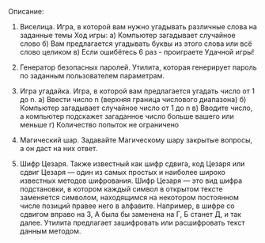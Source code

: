 ﻿Описание:

1. Виселица. Игра, в которой вам нужно угадывать различные слова на заданные темы Ход игры:
   а) Компьютер загадывает случайное слово
   б) Вам предлагается угадывать буквы из этого слова или всё слово целиком
   в) Если ошибётесь 6 раз - проиграете Удачной игры!

2. Генератор безопасных паролей. Утилита, которая генерирует пароль по заданным пользователем параметрам.

3. Игра угадайка. Игра, в которой вам предлагается угадать число от 1 до n.
    а) Ввести число n (верхняя граница числового диапазона)
    б) Компьютер загадывает случайное число от 1 до n
    в) Вводите число, а компьютер подскажет загаданное число больше вашего или меньше
    г) Количество попыток не ограничено

4. Магический шар. Задавайте Магическому шару закрытые вопросы, а он даст на них ответ.

5. Шифр Цезаря. Также известный как шифр сдвига, код Цезаря или сдвиг Цезаря — один из самых простых и наиболее широко известных методов шифрования. Шифр Цезаря — это вид шифра подстановки, в котором каждый символ в открытом тексте заменяется символом, находящимся на некотором постоянном числе позиций правее него в алфавите. Например, в шифре со сдвигом вправо на 3, А была бы заменена на Г, Б станет Д, и так далее.
Утилита предлагает зашифровать или расшифровать текст данным методом.

